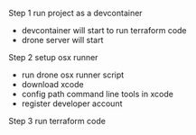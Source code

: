 Step 1 run project as a devcontainer
- devcontainer will start to run terraform code
- drone server will start

Step 2 setup osx runner
- run drone osx runner script
- download xcode
- config path command line tools in xcode
- register developer account

Step 3 run terraform code

